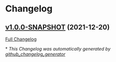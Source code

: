 # Changelog

## [v1.0.0-SNAPSHOT](https://github.com/NASA-PDS/registry/tree/v1.0.0-SNAPSHOT) (2021-12-20)

[Full Changelog](https://github.com/NASA-PDS/registry/compare/1f4d45e5a395b8d05b58a0924066dcd3cd0b3565...v1.0.0-SNAPSHOT)



\* *This Changelog was automatically generated by [github_changelog_generator](https://github.com/github-changelog-generator/github-changelog-generator)*
